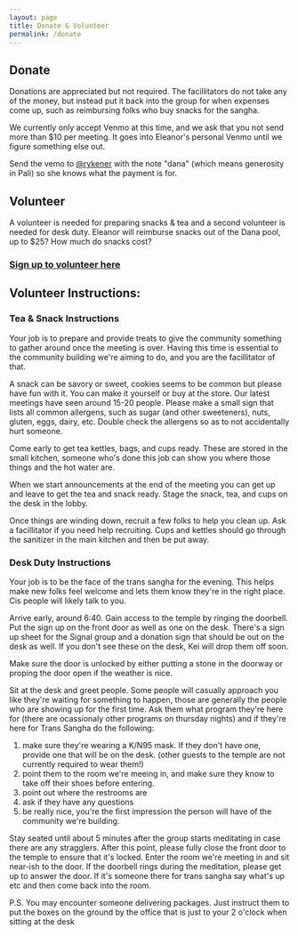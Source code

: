 ```yaml
---
layout: page
title: Donate & Volunteer
permalink: /donate
---
```


## Donate

Donations are appreciated but not required. The facillitators do not take any of the money, but instead put it back into the group for when expenses come up, such as reimbursing folks who buy snacks for the sangha.

We currently only accept Venmo at this time, and we ask that you not send more than $10 per meeting. It goes into Eleanor's personal Venmo until we figure something else out. 

Send the vemo to [@rykener](https://account.venmo.com/u/rykener) with the note "dana" (which means generosity in Pali) so she knows what the payment is for.


## Volunteer

A volunteer is needed for preparing snacks & tea and a second volunteer is needed for desk duty. Eleanor will reimburse snacks out of the Dana pool, up to $25? How much do snacks cost? 

### [Sign up to volunteer here](https://docs.google.com/spreadsheets/d/1-eF7tl9Pzge-n5tqFYH8rhRo3_Sc3jWkhQhl0G7fkto/edit#gid=0)


## Volunteer Instructions:

### Tea & Snack Instructions 

Your job is to prepare and provide treats to give the community something to gather around once the meeting is over. Having this time is essential to the community building we're aiming to do, and you are the facillitator of that. 

A snack can be savory or sweet, cookies seems to be common but please have fun with it. You can make it yourself or buy at the store. Our latest meetings have seen around 15-20 people. Please make a small sign that lists all common allergens, such as sugar (and other sweeteners), nuts, gluten, eggs, dairy, etc. Double check the allergens so as to not accidentally hurt someone. 

Come early to get tea kettles, bags, and cups ready. These are stored in the small kitchen, someone who's done this job can show you where those things and the hot water are. 

When we start announcements at the end of the meeting you can get up and leave to get the tea and snack ready. Stage the snack, tea, and cups on the desk in the lobby. 

Once things are winding down, recruit a few folks to help you clean up. Ask a facillitator if you need help recruiting. Cups and kettles should go through the sanitizer in the main kitchen and then be put away. 

### Desk Duty Instructions

Your job is to be the face of the trans sangha for the evening. This helps make new folks feel welcome and lets them know they're in the right place. Cis people will likely talk to you.

Arrive early, around 6:40. Gain access to the temple by ringing the doorbell. Put the sign up on the front door as well as one on the desk. There's a sign up sheet for the Signal group and a donation sign that should be out on the desk as well. If you don't see these on the desk, Kei will drop them off soon.

Make sure the door is unlocked by either putting a stone in the doorway or proping the door open if the weather is nice. 

Sit at the desk and greet people. Some people will casually approach you like they're waiting for something to happen, those are generally the people who are showing up for the first time. Ask them what program they're here for (there are ocassionaly other programs on thursday nights) and if they're here for Trans Sangha do the following:

1) make sure they're wearing a K/N95 mask. If they don't have one, provide one that will be on the desk. (other guests to the temple are not currently required to wear them!)
2) point them to the room we're meeing in, and make sure they know to take off their shoes before entering.
3) point out where the restrooms are
4) ask if they have any questions
5) be really nice, you're the first impression the person will have of the community we're building.

Stay seated until about 5 minutes after the group starts meditating in case there are any stragglers. After this point, please fully close the front door to the temple to ensure that it's locked. Enter the room we're meeting in and sit near-ish to the door. If the doorbell rings during the meditation, please get up to answer the door. If it's someone there for trans sangha say what's up etc and then come back into the room. 

P.S. You may encounter someone delivering packages. Just instruct them to put the boxes on the ground by the office that is just to your 2 o'clock when sitting at the desk